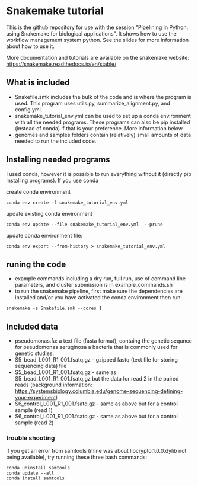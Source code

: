 # Snakemake tutorial
This is the github repository for use with the session 
"Pipelining in Python: using Snakemake for biological applications". It shows 
how to use the workflow management system python. See the slides for more
information about how to use it.

More documentation and tutorials are available on the snakemake website: 
https://snakemake.readthedocs.io/en/stable/ 

## What is included
- Snakefile.smk includes the bulk of the code and is where the program is used.
This program uses utils.py, summarize_alignment.py, and config.yml.
- snakemake_tutorial_env.yml can be used to set up a conda environment with all
the needed programs. These programs can also be pip installed (instead of conda)
if that is your preference. More information below
- genomes and samples folders contain (relatively) small amounts of data needed 
to run the included code.

## Installing needed programs
I used conda, however it is possible to run everything without it 
(directly pip installing programs). If you use conda

create conda environment
```shell script
conda env create -f snakemake_tutorial_env.yml
```

update existing conda environment
```shell script
conda env update --file snakemake_tutorial_env.yml  --prune
```

update conda environment file: 
```shell script
conda env export --from-history > snakemake_tutorial_env.yml
```

## runing the code
- example commands including a dry run, full run, use of command line parameters, 
and cluster submission is in example_commands.sh
- to run the snakemake pipeline, first make sure the dependencies are installed and/or
you have activated the conda environment then run:
```shell script
snakemake -s Snakefile.smk --cores 1
```

## Included data
- pseudomonas.fa: a text file (fasta format), containg the genetic sequnce for 
pseudomonas aeruginosa a bacteria that is commonly used for genetic studies.
- S5_bead_L001_R1_001.fsatq.gz - gzipped fastq (text file for storing sequencing data) file
- S5_bead_L001_R1_001.fsatq.gz - same as S5_bead_L001_R1_001.fsatq.gz but the data for read 2 in the
     paired reads (background information: https://systemsbiology.columbia.edu/genome-sequencing-defining-your-experiment)
- S6_control_L001_R1_001.fsatq.gz - same as above but for a control sample (read 1)
- S6_control_L001_R1_001.fsatq.gz - same as above but for a control sample (read 2)

### trouble shooting
if you get an error from samtools (mine was about libcrypto.1.0.0.dylib 
not being available), try running these three bash commands:
```shell script
conda uninstall samtools
conda update --all
conda install samtools
```
